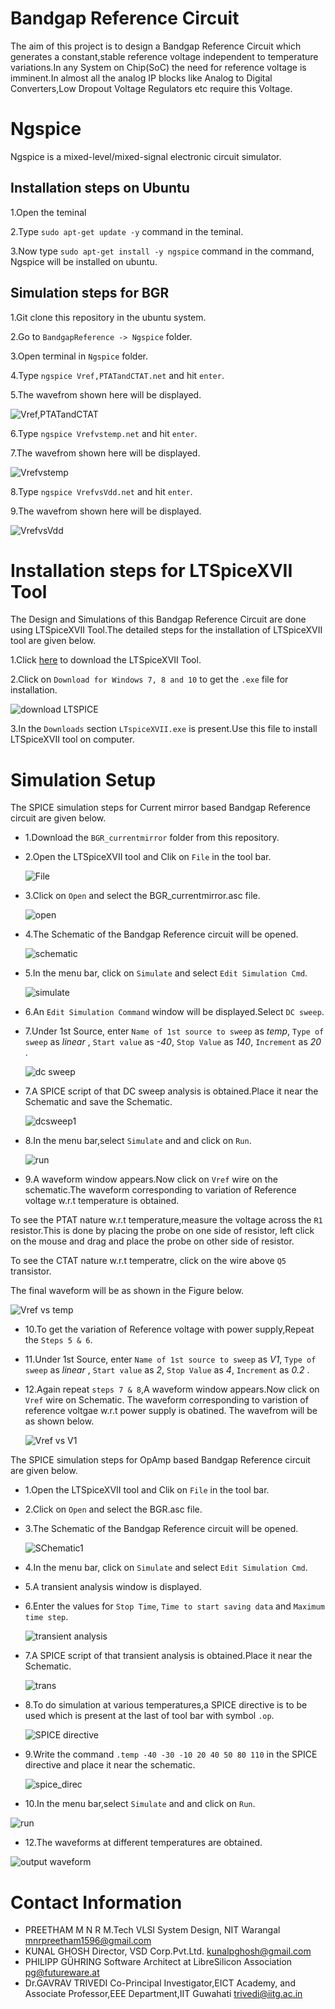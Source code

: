 # Bandgap Reference Circuit
The aim of this project is to design a Bandgap Reference Circuit which generates a constant,stable reference voltage independent to temperature variations.In any System on Chip(SoC) the need for reference voltage is imminent.In almost all the analog IP blocks like Analog to Digital Converters,Low Dropout Voltage Regulators etc require this Voltage.
# Ngspice
Ngspice is a mixed-level/mixed-signal electronic circuit simulator.
## Installation steps on Ubuntu
 1.Open the teminal 
 
 2.Type `sudo apt-get update -y` command in the teminal.
 
 3.Now type `sudo apt-get install -y ngspice` command in the command, Ngspice will be installed on ubuntu.
## Simulation steps for BGR
 1.Git clone this repository in the ubuntu system.
 
 2.Go to `BandgapReference -> Ngspice` folder.
 
 3.Open terminal in `Ngspice` folder.
 
 4.Type `ngspice Vref,PTATandCTAT.net` and hit `enter`.
 
 5.The wavefrom shown here will be displayed.
 
 ![Vref,PTATandCTAT](https://user-images.githubusercontent.com/26677041/85126997-34201d80-b24c-11ea-80e2-a27458395a82.png)
 
 6.Type `ngspice Vrefvstemp.net` and hit `enter`.
 
 7.The wavefrom shown here will be displayed.
 
  ![Vrefvstemp](https://user-images.githubusercontent.com/26677041/85127001-35e9e100-b24c-11ea-9a4b-38a4b52cd10e.png)
  
 8.Type `ngspice VrefvsVdd.net` and hit `enter`.
 
 9.The wavefrom shown here will be displayed.
 
 ![VrefvsVdd](https://user-images.githubusercontent.com/26677041/85127002-36827780-b24c-11ea-9c7f-cbad51829f81.png)


# Installation steps for LTSpiceXVII Tool
The Design and Simulations of this Bandgap Reference Circuit are done using LTSpiceXVII Tool.The detailed steps for the installation of LTSpiceXVII tool are given below.

1.Click [here](https://www.analog.com/en/design-center/design-tools-and-calculators/ltspice-simulator.html) to download the LTSpiceXVII Tool.

2.Click on `Download for Windows 7, 8 and 10` to get the `.exe` file for installation.

![download LTSPICE](https://user-images.githubusercontent.com/26677041/84537595-b02ada80-ad0d-11ea-93f8-31fd166bb32b.PNG)

3.In the `Downloads` section `LTspiceXVII.exe` is present.Use this file to install LTSpiceXVII tool on computer.

# Simulation Setup
The SPICE simulation steps for Current mirror based Bandgap Reference circuit are given below.
* 1.Download the `BGR_currentmirror` folder from this repository.
* 2.Open the LTSpiceXVII tool and Clik on `File` in the tool bar.

     ![File](https://user-images.githubusercontent.com/26677041/84565859-fb82ce80-ad89-11ea-90b9-cf9ab1d03a54.PNG)

* 3.Click on `Open` and select the BGR_currentmirror.asc file.

     ![open](https://user-images.githubusercontent.com/26677041/84565860-fcb3fb80-ad89-11ea-83f6-1eb66e21e05d.png)

* 4.The Schematic of the Bandgap Reference circuit will be opened.

     ![schematic](https://user-images.githubusercontent.com/26677041/84700876-95f13680-af71-11ea-8f80-c5dee4e8a6b8.PNG)

* 5.In the menu bar, click on `Simulate` and select `Edit Simulation Cmd`.

   ![simulate](https://user-images.githubusercontent.com/26677041/84565993-2f122880-ad8b-11ea-93e7-f58376179007.png)

* 6.An `Edit Simulation Command` window will be displayed.Select `DC sweep`.
* 7.Under 1st Source, enter `Name of 1st source to sweep` as *temp*, `Type of sweep` as *linear* , `Start value` as *-40*, `Stop Value` as *140*, `Increment` as *20* .

  ![dc sweep](https://user-images.githubusercontent.com/26677041/84700868-94277300-af71-11ea-9874-732eb74f3bba.PNG)

* 7.A SPICE script of that DC sweep analysis is obtained.Place it near the Schematic and save the Schematic.

  ![dcsweep1](https://user-images.githubusercontent.com/26677041/84700874-9558a000-af71-11ea-8e03-2c473aecebc8.PNG)

* 8.In the menu bar,select `Simulate` and and click on `Run`.

  ![run](https://user-images.githubusercontent.com/26677041/84566126-6a612700-ad8c-11ea-9e03-8af9b4391ada.png)

* 9.A waveform window appears.Now click on `Vref` wire on the schematic.The waveform corresponding to variation of Reference voltage w.r.t temperature is obtained.

To see the PTAT nature w.r.t temperature,measure the voltage across the `R1` resistor.This is done by placing the probe on one side of resistor, left click on the mouse and drag and place the probe on other side of resistor.

To see the CTAT nature w.r.t temperatre, click on the wire above `Q5` transistor.

The final waveform will be as shown in the Figure below.

   ![Vref vs temp](https://user-images.githubusercontent.com/26677041/84700877-95f13680-af71-11ea-843e-1a0331152b48.png)

* 10.To get the variation of Reference voltage with power supply,Repeat the `Steps 5 & 6`.

* 11.Under 1st Source, enter `Name of 1st source to sweep` as *V1*, `Type of sweep` as *linear* , `Start value` as *2*, `Stop Value` as *4*, `Increment` as *0.2* .

* 12.Again repeat `steps 7 & 8`,A waveform window appears.Now click on `Vref` wire on Schematic. The waveform corresponding to varistion of reference voltgae w.r.t power supply is obatined.
The wavefrom will be as shown below.

   ![Vref vs V1](https://user-images.githubusercontent.com/26677041/84700878-9689cd00-af71-11ea-8870-6406faa262db.png)

The SPICE simulation steps for OpAmp based Bandgap Reference circuit  are given below.
* 1.Open the LTSpiceXVII tool and Clik on `File` in the tool bar.

* 2.Click on `Open` and select the BGR.asc file.

* 3.The Schematic of the Bandgap Reference circuit will be opened.

  ![SChematic1](https://user-images.githubusercontent.com/26677041/84565863-fde52880-ad89-11ea-8ed6-d200b7935026.png)

* 4.In the menu bar, click on `Simulate` and select `Edit Simulation Cmd`.

* 5.A transient analysis window is displayed.
* 6.Enter the values for `Stop Time`, `Time to start saving data` and `Maximum time step`.

  ![transient analysis](https://user-images.githubusercontent.com/26677041/84565999-31748280-ad8b-11ea-842a-2a163d9b1618.PNG)

* 7.A SPICE script of that transient analysis is obtained.Place it near the Schematic.

  ![trans](https://user-images.githubusercontent.com/26677041/84565998-30dbec00-ad8b-11ea-8e08-1e461fde2a8a.png)

* 8.To do simulation at various temperatures,a SPICE directive is to be used which is present at the last of tool bar with symbol `.op`.

  ![SPICE directive](https://user-images.githubusercontent.com/26677041/84565996-30435580-ad8b-11ea-8048-7045b1463295.png)

* 9.Write the command `.temp -40 -30 -10 20 40 50 80 110` in the SPICE directive and place it near the schematic.

  ![spice_direc](https://user-images.githubusercontent.com/26677041/84565997-30435580-ad8b-11ea-8a71-6572a6db36e2.PNG)

* 10.In the menu bar,select `Simulate` and and click on `Run`.

![run](https://user-images.githubusercontent.com/26677041/84566126-6a612700-ad8c-11ea-9e03-8af9b4391ada.png)

* 12.The waveforms at different temperatures are obtained.

![output waveform](https://user-images.githubusercontent.com/26677041/84566125-69c89080-ad8c-11ea-9dee-af15fa68dada.png)


# Contact Information
* PREETHAM M N R M.Tech VLSI System Design, NIT Warangal mnrpreetham1596@gmail.com
* KUNAL GHOSH Director, VSD Corp.Pvt.Ltd. kunalpghosh@gmail.com
* PHILIPP GÜHRING Software Architect at LibreSilicon Association pg@futureware.at
* Dr.GAVRAV TRIVEDI Co-Principal Investigator,EICT Academy,
  and Associate Professor,EEE Department,IIT Guwahati trivedi@iitg.ac.in
